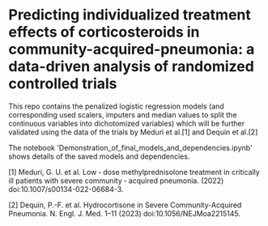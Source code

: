 # Predicting individualized treatment effects of corticosteroids in community-acquired-pneumonia: a data-driven analysis of randomized controlled trials
This repo contains the penalized logistic regression models (and corresponding used scalers, imputers and median values to split the continuous variables into dichotomized variables) which will be further validated using the data of the trials by Meduri et al.[1] and Dequin et al.[2]

The notebook 'Demonstration_of_final_models_and_dependencies.ipynb' shows details of the saved models and dependencies.

[1] Meduri, G. U. et al. Low ‑ dose methylprednisolone treatment in critically ill patients with severe community ‑ acquired pneumonia. (2022) doi:10.1007/s00134-022-06684-3.

[2] Dequin, P.-F. et al. Hydrocortisone in Severe Community-Acquired Pneumonia. N. Engl. J. Med. 1–11 (2023) doi:10.1056/NEJMoa2215145.
